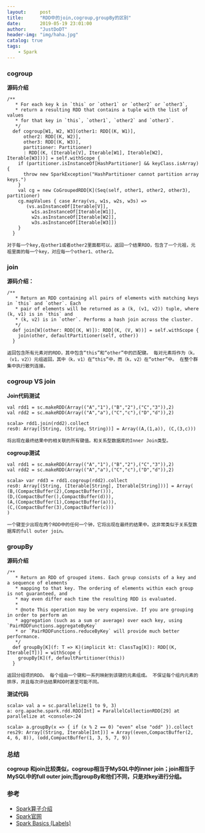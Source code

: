 ```yaml
---
layout:     post
title:      "RDD中的join,cogroup,groupBy的区别"
date:       2019-05-19 23:01:00
author:     "JustDoDT"
header-img: "img/haha.jpg"
catalog: true
tags:
    - Spark
---
```




### cogroup

**源码介绍**

~~~
/**
   * For each key k in `this` or `other1` or `other2` or `other3`,
   * return a resulting RDD that contains a tuple with the list of values
   * for that key in `this`, `other1`, `other2` and `other3`.
   */
  def cogroup[W1, W2, W3](other1: RDD[(K, W1)],
      other2: RDD[(K, W2)],
      other3: RDD[(K, W3)],
      partitioner: Partitioner)
      : RDD[(K, (Iterable[V], Iterable[W1], Iterable[W2], Iterable[W3]))] = self.withScope {
    if (partitioner.isInstanceOf[HashPartitioner] && keyClass.isArray) {
      throw new SparkException("HashPartitioner cannot partition array keys.")
    }
    val cg = new CoGroupedRDD[K](Seq(self, other1, other2, other3), partitioner)
    cg.mapValues { case Array(vs, w1s, w2s, w3s) =>
       (vs.asInstanceOf[Iterable[V]],
         w1s.asInstanceOf[Iterable[W1]],
         w2s.asInstanceOf[Iterable[W2]],
         w3s.asInstanceOf[Iterable[W3]])
    }
  }

~~~

`对于每一个key,在other1或者other2里面都可以，返回一个结果RDD，包含了一个元祖，元祖里面的每一个key，对应每一个other1、other2。`



### join

**源码介绍：**

~~~
/**
   * Return an RDD containing all pairs of elements with matching keys in `this` and `other`. Each
   * pair of elements will be returned as a (k, (v1, v2)) tuple, where (k, v1) is in `this` and
   * (k, v2) is in `other`. Performs a hash join across the cluster.
   */
  def join[W](other: RDD[(K, W)]): RDD[(K, (V, W))] = self.withScope {
    join(other, defaultPartitioner(self, other))
  }
~~~



`返回包含所有元素对的RDD，其中包含“this”和“other”中的匹配键。 每对元素将作为（k，（v1，v2））元组返回，其中（k，v1）在“this”中，而（k，v2）在“other”中。 在整个群集中执行散列连接。`

### cogroup VS join

**Join代码测试**

~~~
val rdd1 = sc.makeRDD(Array(("A","1"),("B","2"),("C","3")),2)
val rdd2 = sc.makeRDD(Array(("A","a"),("C","c"),("D","d")),2)

scala> rdd1.join(rdd2).collect
res0: Array[(String, (String, String))] = Array((A,(1,a)), (C,(3,c)))
~~~

`将出现在最终结果中的相关联的所有键值。和关系型数据库的Inner Join类型。`



**cogroup测试**

~~~
val rdd1 = sc.makeRDD(Array(("A","1"),("B","2"),("C","3")),2)
val rdd2 = sc.makeRDD(Array(("A","a"),("C","c"),("D","d")),2)

scala> var rdd3 = rdd1.cogroup(rdd2).collect
res0: Array[(String, (Iterable[String], Iterable[String]))] = Array(
(B,(CompactBuffer(2),CompactBuffer())), 
(D,(CompactBuffer(),CompactBuffer(d))), 
(A,(CompactBuffer(1),CompactBuffer(a))), 
(C,(CompactBuffer(3),CompactBuffer(c)))
)
~~~



`一个键至少出现在两个RDD中的任何一个钟，它将出现在最终的结果中。这非常类似于关系型数据库的full outer join。`



### groupBy

**源码介绍**

~~~
/**
   * Return an RDD of grouped items. Each group consists of a key and a sequence of elements
   * mapping to that key. The ordering of elements within each group is not guaranteed, and
   * may even differ each time the resulting RDD is evaluated.
   *
   * @note This operation may be very expensive. If you are grouping in order to perform an
   * aggregation (such as a sum or average) over each key, using `PairRDDFunctions.aggregateByKey`
   * or `PairRDDFunctions.reduceByKey` will provide much better performance.
   */
  def groupBy[K](f: T => K)(implicit kt: ClassTag[K]): RDD[(K, Iterable[T])] = withScope {
    groupBy[K](f, defaultPartitioner(this))
  }
~~~



`返回分组项的RDD。 每个组由一个键和一系列映射到该键的元素组成。 不保证每个组内元素的排序，并且每次评估结果RDD时甚至可能不同。`

**测试代码**

~~~
scala> val a = sc.parallelize(1 to 9, 3)
a: org.apache.spark.rdd.RDD[Int] = ParallelCollectionRDD[29] at parallelize at <console>:24

scala> a.groupBy(x => { if (x % 2 == 0) "even" else "odd" }).collect
res29: Array[(String, Iterable[Int])] = Array((even,CompactBuffer(2, 4, 6, 8)), (odd,CompactBuffer(1, 3, 5, 7, 9))
~~~



### 总结

**cogroup 和join比较类似，cogroup相当于MySQL中的inner join；join相当于MySQL中的full outer join;而groupBy和他们不同，只是对key进行分组。**



### 参考

- [Spark算子介绍](http://homepage.cs.latrobe.edu.au/zhe/ZhenHeSparkRDDAPIExamples.html#cogroup)
- [Spark官网](http://spark.apache.org/docs/latest/rdd-programming-guide.html#CogroupLink)
- [Spark Basics (Labels)](http://apachesparkbook.blogspot.com/search/label/a74%7C%20cogroup%28%29)






